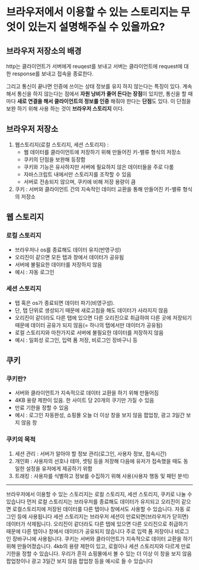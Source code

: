 # 브라우저에서 이용할 수 있는 스토리지는 무엇이 있는지 설명해주실 수 있을까요?

## 브라우저 저장소의 배경

http는 클라이언트가 서버에게 reuqest를 보내고 서버는 클라이언트에 request에 대한 response를 보내고 접속을 종료한다.

그리고 통신이 끝나면 인증에 쓰이는 상태 정보를 유지 하지 않는다는 특징이 있다. 계속해서 통신을 하지 않는다는 점에서 **자원 낭비가 줄어 든다는 장점**이 있지만, 통신을 할 때 마다 **새로 연결을 해서 클라이언트의 정보를 인증** 해줘야 한다는 **단점**도 있다. 이 단점을 보완 하기 위해 사용 하는 것이 **브라우저 스토리지** 이다.

## 브라우저 저장소

1. 웹스토리지(로컬 스토리지, 세션 스토리지) :
   - 웹 데이터를 클라이언트에 저장하기 위해 만들어진 키-밸류 형식의 저장소
   - 쿠키의 단점을 보완해 등장함
   - 쿠키와 기능은 유사하지만 서버에 필요하지 않은 데이터들을 주로 다룸
   - 자바스크립트 내에서만 스토리지를 조작할 수 있음
   - 서버로 전송되지 않으며, 쿠키에 비해 저장 용량이 큼
2. 쿠키 : 서버와 클라이언트 간의 지속적인 데이터 교환을 통해 만들어진 키-밸류 형식의 저장소

## 웹 스토리지

### 로컬 스토리지

- 브라우저나 os를 종료해도 데이터 유지(반영구성)
- 오리진이 같으면 모든 탭과 창에서 데이터가 공유됨
- 서버에 불필요한 데이터를 저장하지 않음
- 예시 : 자동 로그인

### 세션 스토리지

- 탭 혹은 os가 종료되면 데이터 파기(비영구성).
- 단, 탭 단위로 생성되기 때문에 새로고침을 해도 데이터가 사라지지 않음
- 오리진이 같더라도 다른 탭에 있으면 다른 오리진으로 취급하여 다른 곳에 저장되기 때문에 데이터 공유가 되지 않음(= 하나의 탭에서만 데이터가 공유됨)
- 로컬 스토리지와 마찬가지로 서버에 불필요한 데이터를 저장하지 않음
- 예시 : 일회성 로그인, 입력 폼 저장, 비로그인 장바구니 등

## 쿠키

### 쿠키란?

- 서버와 클라이언트가 지속적으로 데이터 교환을 하기 위해 만들어짐
- 4KB 용량 제한이 있음. 한 사이트 당 20개의 쿠기만 가질 수 있음
- 만료 기한을 정할 수 있음
- 예시 : 로그인 자동완성, 쇼핑몰 오늘 더 이상 창을 보지 않음 팝업창, 광고 3일간 보지 않음 창

### 쿠키의 목적

1. 세션 관리 : 서버가 알아야 할 정보 관리(로그인, 사용자 정보, 접속시간)
2. 개인화 : 사용자의 선호나 테마, 셋팅 등을 저장해 다음에 유저가 접속했을 때도 동일한 설정을 유저에게 제공하기 위함
3. 트래킹 : 사용자를 식별하고 정보를 수집하기 위해 사용(사용자 행동 및 패턴 분석)

---

브라우저에서 이용할 수 있는 스토리지는 로컬 스토리지, 세션 스토리지, 쿠키로 나눌 수 있습니다
먼저 로컬 스토리지는 브라우저를 종료해도 데이터가 유지되고 오리진이 같으면 로컬스토리지에 저장된 데이터를 다른 탭이나 창에서도 사용할 수 있습니다. 자동 로그인 등에 사용됩니다
세션 스토리지는 브라우저 세션이 만료되면(브라우저가 닫히면) 데이터가 삭제됩니다. 오리진이 같더라도 다른 탭에 있으면 다른 오리진으로 취급하기 때문에 다른 탭이나 창에서 데이터가 공유되지 않습니다
주로 입력 폼 저장이나 비로그인 장바구니에 사용됩니다.
쿠키는 서버와 클라이언트가 지속적으로 데이터 교환을 하기 위해 만들어졌습니다. 4kb의 용량 제한이 있고, 로컬이나 세션 스토리지와 다르게 만료 기한을 정할 수 있습니다.
우리가 흔히 쇼핑몰에서 볼 수 있는 더 이상 이 창을 보지 않음 팝업창이나 광고 3일간 보지 않음 팝업창 등을 예시로 들 수 있습니다
